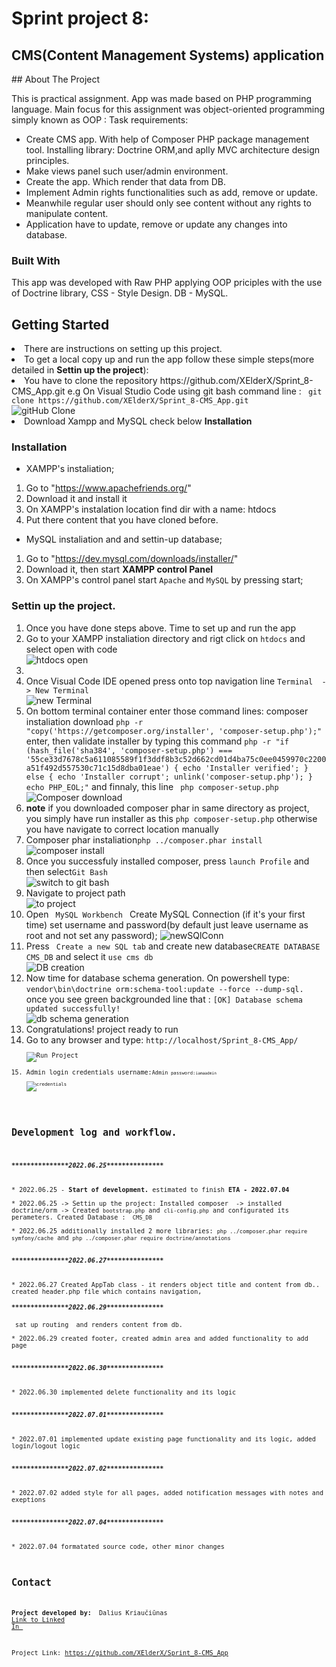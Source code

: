 # Sprint project 8:
<h2>CMS(Content Management Systems) application</h2>
## About The Project

This is practical assignment. App was made based on PHP programming language. Main focus for this assignment was object-oriented programming simply known as OOP :
Task requirements:
* Create CMS app. With help of Composer PHP package management tool. Installing library: Doctrine ORM,and aplly MVC architecture design principles. 
* Make views panel such user/admin environment.  
* Create the app. Which render that data from DB.
* Implement Admin rights functionalities such as add, remove or update.
* Meanwhile regular user should only see content without any rights to manipulate content.
* Application have to update, remove or update any changes into database.


### Built With

This app was developed with Raw PHP applying OOP priciples with the use of Doctrine library, CSS - Style Design. DB - MySQL.

## Getting Started

<li>There are instructions on setting up this project.</li>
<li>To get a local copy up and run the app follow these simple steps(more detailed in <b>Settin up the project</b>):</li>
<li>You have to clone the repository https://github.com/XElderX/Sprint_8-CMS_App.git e.g On Visual Studio Code using git bash command line : <code> git clone https://github.com/XElderX/Sprint_8-CMS_App.git </code> </li>
<img src="https://user-images.githubusercontent.com/99712528/177182283-f283b0d9-e3eb-4a50-8f06-d4dc0ac17d56.png" alt="gitHub Clone">
<li>Download Xampp and MySQL check below <b>Installation</b></li>


### Installation

* XAMPP's instaliation;

1. Go to "https://www.apachefriends.org/"
2. Download it and install it
3. On XAMPP's instalation location find dir with a name: htdocs
4. Put there content that you have cloned before.

* MySQL instaliation and and settin-up database;

1. Go to "https://dev.mysql.com/downloads/installer/"
2. Download it, then start <b> XAMPP control Panel</b>
3. On XAMPP's control panel start <code>Apache</code> and <code>MySQL</code> by pressing start;


### Settin up the project.
<ol>
<li>Once you have done steps above. Time to set up and run the app</li>
<li>Go to your XAMPP instaliation directory and rigt click on <code>htdocs</code> and select open with code </li>
<img src="https://user-images.githubusercontent.com/99712528/177182285-77024ec8-2eeb-43a8-8c52-d849f5d652fa.png" alt="htdocs open">
<li></li>
<li>Once Visual Code IDE opened press onto top navigation line <code>Terminal  -> New Terminal </code> </li>
<img src="https://user-images.githubusercontent.com/99712528/177182287-08ae1aa3-36eb-4adb-820f-e6390a10a65e.png" alt="new Terminal">
<li>On bottom terminal container enter those command lines: composer instaliation download <code>php -r "copy('https://getcomposer.org/installer', 'composer-setup.php');"</code> enter, then validate installer by typing this command <code>php -r "if (hash_file('sha384', 'composer-setup.php') === '55ce33d7678c5a611085589f1f3ddf8b3c52d662cd01d4ba75c0ee0459970c2200a51f492d557530c71c15d8dba01eae') { echo 'Installer verified'; } else { echo 'Installer corrupt'; unlink('composer-setup.php'); } echo PHP_EOL;"</code> and finnaly, this line <code> php composer-setup.php</code></li>
<img src="https://user-images.githubusercontent.com/99712528/177182300-e917e13a-08d3-4e3e-9a22-540692d16d0b.png" alt="Composer download">
<li><b>note</b> if you downloaded composer phar in same directory as project, you simply have run installer as this <code>php composer-setup.php</code> otherwise you have navigate to correct location manually</li>

<li>Composer phar instaliation<code>php ../composer.phar install</code> </li>
<img src="https://user-images.githubusercontent.com/99712528/177182302-98219a4e-8472-4b63-90e9-a8d2c7357529.png" alt="composer install">

<li>Once you successfuly installed composer, press <code>launch Profile</code> and then select<code>Git Bash</code> </li>
<img src="https://user-images.githubusercontent.com/99712528/177182289-8a97bdf4-d30f-4d30-98ba-22d79a169f05.png" alt="switch to git bash">

<li>Navigate to project path </li>
<img src="https://user-images.githubusercontent.com/99712528/177182291-e926787d-6290-4ed5-a764-eaf3699903c1.png" alt="to project">

<li>Open <code> MySQL Workbench </code> Create MySQL Connection (if it's your first time) set username and password(by default just leave username as root and not set any password); <img src="https://user-images.githubusercontent.com/99712528/174490079-1d58c653-ad9d-4e5a-88f7-2f24aff64697.png" alt="newSQlConn">   </li>
<li>Press <code> Create a new SQL tab</code> and create new database<code>CREATE DATABASE CMS_DB</code> and select it <code>use cms db</code></li>
<img src="https://user-images.githubusercontent.com/99712528/177182292-d244068f-be14-4abf-8f99-f47eae814259.png" alt="DB creation">

<li>Now time for database schema generation. On  powershell type: <code>vendor\bin\doctrine orm:schema-tool:update --force --dump-sql.</code> once you see green backgrounded line that :  <code>[OK] Database schema updated successfully!</code> </li>
<img src="https://user-images.githubusercontent.com/99712528/177182295-ba1fd227-2f11-43cf-ab99-20a3878aca7f.png" alt="db schema generation">

<li>Congratulations!  project ready to run</li>
<li>Go to any browser and type: <code>http://localhost/Sprint_8-CMS_App/<code></li>
<img src="https://user-images.githubusercontent.com/99712528/177182297-44adf668-2440-46db-9ef7-e4dc5ef2beee.png" alt="Run Project">

<li>Admin login credentials username:<code>Admin<code> password:<code>iamaadmin</code></li>
<img src="https://user-images.githubusercontent.com/99712528/177182298-d7862f4f-7a9c-4a9c-8bf8-771e78d0e376.png" alt="credentials">
</ol>



## Development log and workflow.
<h5>***************2022.06.25***************</h5>
* 2022.06.25 - <b>Start of development.</b> estimated to finish <b>ETA - 2022.07.04 </b><br>
* 2022.06.25 -> Settin up the project: Installed composer  -> installed doctrine/orm -> Created <code>bootstrap.php</code> and <code>cli-config.php</code> and configurated its perameters. Created Database : <code> CMS_DB</code><br>
* 2022.06.25 additionally installed 2 more libraries: <code>php ../composer.phar require symfony/cache</code> and <code>php ../composer.phar require doctrine/annotations</code><br> 
<h5>***************2022.06.27***************</h5>
* 2022.06.27 Created AppTab class - it renders object title and content from db.. created header.php file which contains navigation,
<h5>***************2022.06.29***************</h5> sat up routing  and renders content from db. <br>
* 2022.06.29 created footer, created admin area and added functionality to add page  <br>
<h5>***************2022.06.30***************</h5>
* 2022.06.30 implemented delete functionality and its logic  <br>
<h5>***************2022.07.01***************</h5>
* 2022.07.01 implemented update existing page functionality and its logic, added login/logout logic   <br>
<h5>***************2022.07.02***************</h5>
* 2022.07.02 added style for all pages, added notification messages with notes and exeptions<br>
<h5>***************2022.07.04***************</h5>
* 2022.07.04 formatated source code, other minor changes<br>







## Contact

<span><strong>Project developed by: </strong> Dalius Kriaučiūnas <a href="https://www.linkedin.com/in/dalius-kriauciunas/">Link to Linked In </a></span>

Project Link: https://github.com/XElderX/Sprint_8-CMS_App

